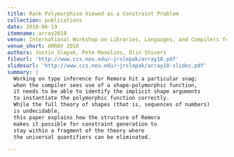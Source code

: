 ```yaml
---
title: Rank Polymorphism Viewed as a Constraint Problem
collection: publications
date: 2018-06-19
itemname: array2018
venue: International Workshop on Libraries, Languages, and Compilers for Array Programming, 2018
venue_short: ARRAY 2018
authors: Justin Slepak, Pete Manolios, Olin Shivers
fileurl: 'http://www.ccs.neu.edu/~jrslepak/array18.pdf'
slidesurl: 'http://www.ccs.neu.edu/~jrslepak/array18-slides.pdf'
summary: |
  Working on type inference for Remora hit a particular snag:
  when the compiler sees use of a shape-polymorphic function,
  it needs to be able to identify the implicit shape arguments
  to instantiate the polymorphic function correctly.
  While the full theory of shapes (that is, sequences of numbers)
  is undecidable,
  this paper explains how the structure of Remora
  makes it possible for constraint generation to
  stay within a fragment of the theory where
  the universal quantifiers can be eliminated.

---
```

